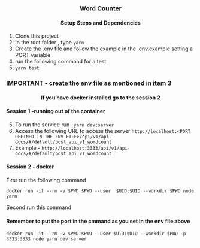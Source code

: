 


<h3 align="center">
  Word Counter
</h3>
<h4 align="center"><strong>Setup Steps and Dependencies</strong></h4>

1. Clone this project
2. In the root folder , type ```yarn```
3. Create the .env file and follow the example in the .env.example setting a PORT variable
4. run the following command for a test
5. ```yarn test```

<h3>IMPORTANT - create the env file as mentioned in item 3</h3>

<h4 align="center"><strong>If you have docker installed go to the session 2</strong></h4>

<h4 align="left"><strong>Session 1 -running out of the container</strong></h4>


5. To run the service run ``` yarn dev:server```
6. Access the following URL to access the server ```http://localhost:<PORT DEFINED IN THE ENV FILE>/api/v1/api-docs/#/default/post_api_v1_wordcount```
7. Example - ```http://localhost:3333/api/v1/api-docs/#/default/post_api_v1_wordcount```

<h4 align="left"><strong>Session 2 - docker</strong></h4>

First run the following command

```
docker run -it --rm -v $PWD:$PWD --user  $UID:$UID --workdir $PWD node yarn
```

Second run this command
<h4>Remember to put the port in the cmmand as you set in the env file above</h4>

```
docker run -it --rm -v $PWD:$PWD --user $UID:$UID --workdir $PWD -p 3333:3333 node yarn dev:server
```

